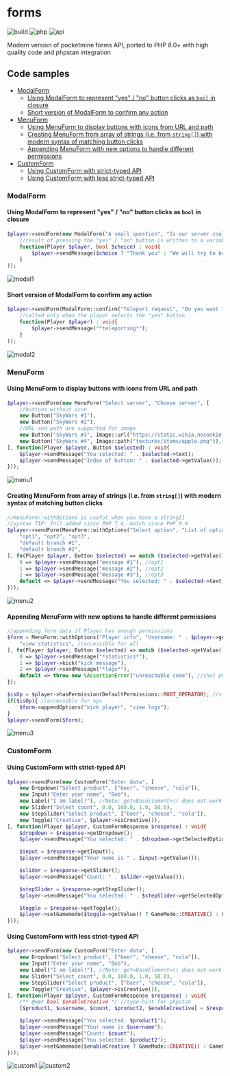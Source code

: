 # forms

![build](https://img.shields.io/github/workflow/status/Frago9876543210/forms/CI)
![php](https://img.shields.io/badge/php-8.0-informational)
![api](https://img.shields.io/badge/pocketmine-4.0-informational)

Modern version of pocketmine forms API, ported to PHP 8.0+ with high quality code and phpstan integration

## Code samples

+ [ModalForm](#modalform)
    - [Using ModalForm to represent "yes" / "no" button clicks as `bool` in closure](#using-modalform-to-represent-yes--no-button-clicks-as-bool-in-closure)
    - [Short version of ModalForm to confirm any action](#short-version-of-modalform-to-confirm-any-action)
+ [MenuForm](#menuform)
    - [Using MenuForm to display buttons with icons from URL and path](#using-menuform-to-display-buttons-with-icons-from-url-and-path)
    - [Creating MenuForm from array of strings (i.e. from `string[]`) with modern syntax of matching button clicks](#creating-menuform-from-array-of-strings-ie-from-string-with-modern-syntax-of-matching-button-clicks)
    - [Appending MenuForm with new options to handle different permissions](#appending-menuform-with-new-options-to-handle-different-permissions)
+ [CustomForm](#customform)
    - [Using CustomForm with strict-typed API](#using-customform-with-strict-typed-api)
    - [Using CustomForm with less strict-typed API](#using-customform-with-less-strict-typed-api)

### ModalForm

#### Using ModalForm to represent "yes" / "no" button clicks as `bool` in closure

```php
$player->sendForm(new ModalForm("A small question", "Is our server cool?",
	//result of pressing the "yes" / "no" button is written to a variable $choice
	function(Player $player, bool $choice) : void{
		$player->sendMessage($choice ? "Thank you" : "We will try to become better");
	}
));
```

![modal1](https://i.imgur.com/4Hf8RgD.png)

#### Short version of ModalForm to confirm any action

```php
$player->sendForm(ModalForm::confirm("Teleport request", "Do you want to accept it?",
	//called only when the player selects the "yes" button
	function(Player $player) : void{
		$player->sendMessage("*teleporting*");
	}
));
```

![modal2](https://i.imgur.com/jevWyHy.png)

### MenuForm

#### Using MenuForm to display buttons with icons from URL and path

```php
$player->sendForm(new MenuForm("Select server", "Choose server", [
	//buttons without icon
	new Button("SkyWars #1"),
	new Button("SkyWars #2"),
	//URL and path are supported for image
	new Button("SkyWars #3", Image::url("https://static.wikia.nocookie.net/minecraft_gamepedia/images/f/f0/Melon_JE2_BE2.png")),
	new Button("SkyWars #4", Image::path("textures/items/apple.png")),
], function(Player $player, Button $selected) : void{
	$player->sendMessage("You selected: " . $selected->text);
	$player->sendMessage("Index of button: " . $selected->getValue());
}));
```

![menu1](https://i.imgur.com/304JS1n.png)

#### Creating MenuForm from array of strings (i.e. from `string[]`) with modern syntax of matching button clicks

```php
//MenuForm::withOptions is useful when you have a string[]
//syntax TIP: fn() added since PHP 7.4, match since PHP 8.0
$player->sendForm(MenuForm::withOptions("Select option", "List of options:", [
	"opt1", "opt2", "opt3",
	"default branch #1",
	"default branch #2",
], fn(Player $player, Button $selected) => match ($selected->getValue()) {
	0 => $player->sendMessage("message #1"), //opt1
	1 => $player->sendMessage("message #2"), //opt2
	2 => $player->sendMessage("message #3"), //opt3
	default => $player->sendMessage("You selected: " . $selected->text),
}));
```

![menu2](https://i.imgur.com/JXRfoJW.png)

#### Appending MenuForm with new options to handle different permissions

```php
//appending form data if Player has enough permissions
$form = MenuForm::withOptions("Player info", "Username: " . $player->getName(), [
	"view statistics", //accessible for all
], fn(Player $player, Button $selected) => match ($selected->getValue()) {
	0 => $player->sendMessage("*statistics*"),
	1 => $player->kick("kick message"),
	2 => $player->sendMessage("*logs*"),
	default => throw new \AssertionError("unreachable code"), //shut phpstan
});

$isOp = $player->hasPermission(DefaultPermissions::ROOT_OPERATOR); //since PM 4.0
if($isOp){ //accessible for ops
	$form->appendOptions("kick player", "view logs");
}
$player->sendForm($form);
```

![menu3](https://i.imgur.com/5XTOe9d.png)

### CustomForm

#### Using CustomForm with strict-typed API

```php
$player->sendForm(new CustomForm("Enter data", [
	new Dropdown("Select product", ["beer", "cheese", "cola"]),
	new Input("Enter your name", "Bob"),
	new Label("I am label!"), //Note: get<BaseElement>() does not work with label
	new Slider("Select count", 0.0, 100.0, 1.0, 50.0),
	new StepSlider("Select product", ["beer", "cheese", "cola"]),
	new Toggle("Creative", $player->isCreative()),
], function(Player $player, CustomFormResponse $response) : void{
	$dropdown = $response->getDropdown();
	$player->sendMessage("You selected: " . $dropdown->getSelectedOption());

	$input = $response->getInput();
	$player->sendMessage("Your name is " . $input->getValue());

	$slider = $response->getSlider();
	$player->sendMessage("Count: " . $slider->getValue());

	$stepSlider = $response->getStepSlider();
	$player->sendMessage("You selected: " . $stepSlider->getSelectedOption());

	$toggle = $response->getToggle();
	$player->setGamemode($toggle->getValue() ? GameMode::CREATIVE() : GameMode::SURVIVAL());
}));
```

#### Using CustomForm with less strict-typed API

```php
$player->sendForm(new CustomForm("Enter data", [
	new Dropdown("Select product", ["beer", "cheese", "cola"]),
	new Input("Enter your name", "Bob"),
	new Label("I am label!"), //Note: get<BaseElement>() does not work with label
	new Slider("Select count", 0.0, 100.0, 1.0, 50.0),
	new StepSlider("Select product", ["beer", "cheese", "cola"]),
	new Toggle("Creative", $player->isCreative()),
], function(Player $player, CustomFormResponse $response) : void{
	/** @var bool $enableCreative */ //type-hint for phpstan
	[$product1, $username, $count, $product2, $enableCreative] = $response->getValues();

	$player->sendMessage("You selected: $product1");
	$player->sendMessage("Your name is $username");
	$player->sendMessage("Count: $count");
	$player->sendMessage("You selected: $product2");
	$player->setGamemode($enableCreative ? GameMode::CREATIVE() : GameMode::SURVIVAL());
}));
```

![custom1](https://i.imgur.com/BEIZdvO.png)
![custom2](https://i.imgur.com/AtRvSjp.png)

